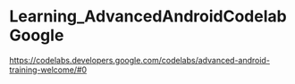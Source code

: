 # Learning_AdvancedAndroidCodelabGoogle
https://codelabs.developers.google.com/codelabs/advanced-android-training-welcome/#0
